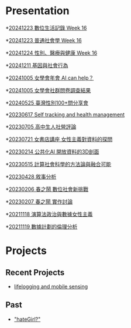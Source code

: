 # Presentation
*[20241223 數位生活記錄 Week 16]()

*[20241223 普通社會學 Week 16](https://docs.google.com/presentation/d/e/2PACX-1vQSD1LiIcG-u5Nowr55xmemEETaeROU_FiBLJsdaoDy7_bnoZ1kbW-chUACSOJb8IuorR1U3Uo0oNEK/pub?start=false&loop=false&delayms=3000)

*[20241224 性別、醫療與健康 Week 16]()

*[20241211 基因與社會行為]()

*[20241005 女學會年會 AI can help？]()

*[20241005 女學會社群問卷調查結果]()

*[20240525 臺灣性別100+問分享會]()

*[20230617 Self tracking and health management]()

*[20230705 高中生人社營評論]()

*[20230721 女書店講座 女性主義對資料的探問]()

*[20230214 公共化AI 開放資料的3D剖面]()

*[20230515 計算社會科學的方法論與融合可能]()

*[20230428 敘事分析]()

*[20230206 春之鬧 數位社會新挑戰]()

*[20230207 春之鬧 實作討論]()


*[20211118 演算法政治與數據女性主義]()

*[20211119 數據計劃的倫理分析]()


# Projects

## Recent Projects
* [lifelogging and mobile sensing]()

## Past
* ["hateGirl?"]()

